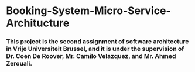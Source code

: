 # Booking-System-Micro-Service-Architucture

### This project is the second assignment of software architecture in Vrije Universiteit Brussel, and it is under the supervision of Dr. Coen De Roover, Mr. Camilo Velazquez, and Mr. Ahmed Zerouali.
